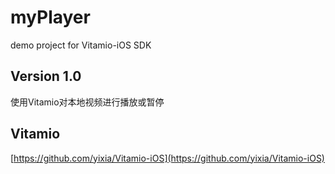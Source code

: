 myPlayer
========

demo project for Vitamio-iOS SDK

## Version 1.0
使用Vitamio对本地视频进行播放或暂停

## Vitamio
[https://github.com/yixia/Vitamio-iOS](https://github.com/yixia/Vitamio-iOS)
